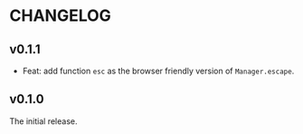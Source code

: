 # CHANGELOG

## v0.1.1

- Feat: add function `esc` as the browser friendly version of `Manager.escape`.

## v0.1.0

The initial release.
